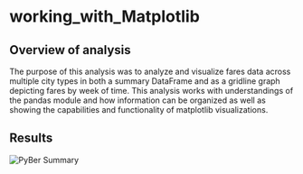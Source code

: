 # working_with_Matplotlib

## Overview of analysis
The purpose of this analysis was to analyze and visualize fares data across multiple city types in both a summary DataFrame and as a gridline graph depicting fares by week of time. This analysis works with understandings of the pandas module and how information can be organized as well as showing the capabilities and functionality of matplotlib visualizations.

## Results
![PyBer Summary]()